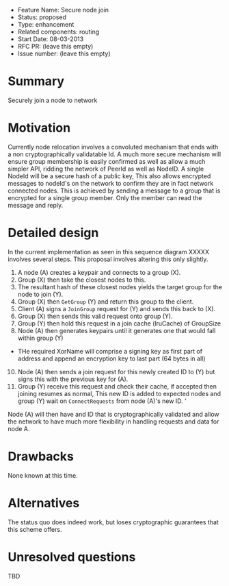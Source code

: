 - Feature Name: Secure node join
- Status: proposed
- Type: enhancement
- Related components: routing
- Start Date: 08-03-2013
- RFC PR: (leave this empty)
- Issue number: (leave this empty)

# Summary

Securely join a node to network

# Motivation

Currently node relocation involves a convoluted mechanism that ends with a non cryptographically
validatable Id. A much more secure mechanism will ensure group membership is easily confirmed as
well as allow a much simpler API, ridding the network of PeerId as well as NodeID. A single NodeId
will be a secure hash of a public key, This also allows encrypted messages to nodeId's on the
network to confirm they are in fact network connected nodes. This is achieved by sending a message
to a group that is encrypted for a single group member. Only the member can read the message and
reply.

# Detailed design


In the current implementation as seen in this sequence diagram XXXXX involves several steps. This
proposal involves altering this only slightly.

1. A node (A) creates a keypair and connects to a group (X).
2. Group (X) then take the closest nodes to this.
3. The resultant hash of these closest nodes yields the target group for the node to join (Y).
4. Group (X) then `GetGroup` (Y) and return this group to the client.
5. Client (A) signs a `JoinGroup` request for (Y) and sends this back to (X).
6. Group (X) then sends this valid request onto group (Y).
7. Group (Y) then hold this request in a join cache (lruCache) of GroupSize
8. Node (A) then generates keypairs until it generates one that would fall within group (Y)
  - THe required XorName will comprise a signing key as first part of address and append an encryption key to last part (64 bytes in all)
10. Node (A) then sends a join request for this newly created ID to (Y) but signs this with the
previous key for (A).
10. Group (Y) receive this request and check their cache, if accepted then joining resumes as
normal, This new ID is added to expected nodes and group (Y) wait on `ConnectRequests` from node
(A)'s new ID. '

Node (A) will then have and ID that is cryptographically validated and allow the network to have
much more flexibility in handling requests and data for node A.


# Drawbacks

None known at this time.

# Alternatives

The status quo does indeed work, but loses cryptographic guarantees that this scheme offers.

# Unresolved questions

TBD

